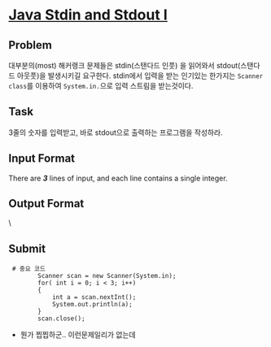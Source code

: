# [Java Stdin and Stdout I]

## Problem
대부분의(most) 해커랭크 문제들은 stdin(스탠다드 인풋) 을 읽어와서 stdout(스탠다드 아웃풋)을 발생시키길 요구한다.
stdin에서 입력을 받는 인기있는 한가지는 `Scanner class`를 이용하여 `System.in.`으로 입력 스트림을 받는것이다.

## Task 
3줄의 숫자를 입력받고, 바로 stdout으로 출력하는 프로그램을 작성하라.

## Input Format
There are ***3*** lines of input, and each line contains a single integer.

## Output Format
\

## Submit
<pre><code> # 중요 코드
        Scanner scan = new Scanner(System.in);
        for( int i = 0; i < 3; i++)
        {
            int a = scan.nextInt();
            System.out.println(a);
        }
        scan.close();
</code></pre>
- 뭔가 찝찝하군.. 이런문제일리가 없는데

[Java Stdin and Stdout I]: https://www.hackerrank.com/challenges/java-stdin-and-stdout-1/problem